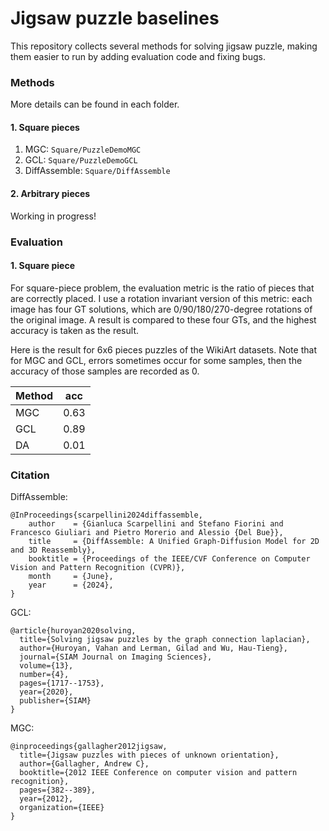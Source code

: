 # Jigsaw puzzle baselines

This repository collects several methods for solving jigsaw puzzle, making them easier to run by adding evaluation code and fixing bugs.





### Methods

More details can be found in each folder.
#### 1. Square pieces
1. MGC: `Square/PuzzleDemoMGC`
2. GCL:  `Square/PuzzleDemoGCL`
3. DiffAssemble: `Square/DiffAssemble`




#### 2. Arbitrary pieces
Working in progress!




### Evaluation

#### 1. Square piece
For square-piece problem, the evaluation metric is the ratio of pieces that are correctly placed. I use a rotation invariant version of this metric: each image has four GT solutions, which are 0/90/180/270-degree rotations of the original image. A result is compared to these four GTs, and the highest accuracy is taken as the result.

Here is the result for 6x6 pieces puzzles of the WikiArt datasets. Note that for MGC and GCL, errors sometimes occur for some samples, then the accuracy of those samples are recorded as 0.

| Method | acc |
| --- | --- |
|MGC | 0.63 |
|GCL | 0.89 |
|DA | 0.01 |






### Citation

DiffAssemble:
```
@InProceedings{scarpellini2024diffassemble,
    author    = {Gianluca Scarpellini and Stefano Fiorini and Francesco Giuliari and Pietro Morerio and Alessio {Del Bue}},
    title     = {DiffAssemble: A Unified Graph-Diffusion Model for 2D and 3D Reassembly},
    booktitle = {Proceedings of the IEEE/CVF Conference on Computer Vision and Pattern Recognition (CVPR)},
    month     = {June},
    year      = {2024},
}
```

GCL:
```
@article{huroyan2020solving,
  title={Solving jigsaw puzzles by the graph connection laplacian},
  author={Huroyan, Vahan and Lerman, Gilad and Wu, Hau-Tieng},
  journal={SIAM Journal on Imaging Sciences},
  volume={13},
  number={4},
  pages={1717--1753},
  year={2020},
  publisher={SIAM}
}
```


MGC:
```
@inproceedings{gallagher2012jigsaw,
  title={Jigsaw puzzles with pieces of unknown orientation},
  author={Gallagher, Andrew C},
  booktitle={2012 IEEE Conference on computer vision and pattern recognition},
  pages={382--389},
  year={2012},
  organization={IEEE}
}
```